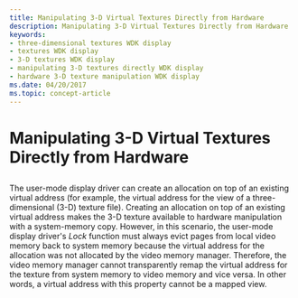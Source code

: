 ```yaml
---
title: Manipulating 3-D Virtual Textures Directly from Hardware
description: Manipulating 3-D Virtual Textures Directly from Hardware
keywords:
- three-dimensional textures WDK display
- textures WDK display
- 3-D textures WDK display
- manipulating 3-D textures directly WDK display
- hardware 3-D texture manipulation WDK display
ms.date: 04/20/2017
ms.topic: concept-article
---
```


# Manipulating 3-D Virtual Textures Directly from Hardware


## <span id="ddk_manipulating_3_d_virtual_textures_directly_from_hardware_gg"></span><span id="DDK_MANIPULATING_3_D_VIRTUAL_TEXTURES_DIRECTLY_FROM_HARDWARE_GG"></span>


The user-mode display driver can create an allocation on top of an existing virtual address (for example, the virtual address for the view of a three-dimensional (3-D) texture file). Creating an allocation on top of an existing virtual address makes the 3-D texture available to hardware manipulation with a system-memory copy. However, in this scenario, the user-mode display driver's *Lock* function must always evict pages from local video memory back to system memory because the virtual address for the allocation was not allocated by the video memory manager. Therefore, the video memory manager cannot transparently remap the virtual address for the texture from system memory to video memory and vice versa. In other words, a virtual address with this property cannot be a mapped view.

 

 





